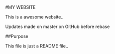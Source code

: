 #MY WEBSITE

This is a awesome website..

Updates made on master on GitHub before rebase

##Purpose

This file is just a README file..

